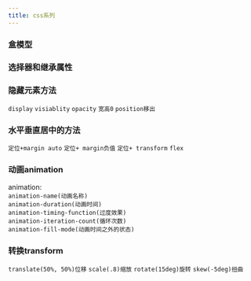 ```yaml
---
title: css系列
---
```


### 盒模型

### 选择器和继承属性

### 隐藏元素方法
```display```  ```visiablity```  ```opacity```  ```宽高0```  ```position移出```

### 水平垂直居中的方法
```定位+margin auto```  ```定位+ margin负值```  ```定位+ transform```  ```flex```

### 动画animation
animation:   
```animation-name(动画名称)```   
```animation-duration(动画时间)```   
```animation-timing-function(过度效果)```   
```animation-iteration-count(循环次数)```   
```animation-fill-mode(动画时间之外的状态)```

### 转换transform
```translate(50%, 50%)位移```  ```scale(.8)缩放```  ```rotate(15deg)旋转```  ```skew(-5deg)扭曲```





